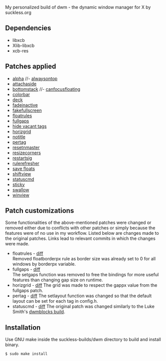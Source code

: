 My personalized build of dwm - the dynamic window manager for X by suckless.org

## Dependencies
- libxcb
- Xlib-libxcb
- xcb-res

## Patches applied
- [alpha](https://dwm.suckless.org/patches/alpha/dwm-alpha-20201019-61bb8b2.diff)
//- [alwaysontop](https://dwm.suckless.org/patches/alwaysontop/alwaysontop-6.2.diff)
- [attachaside](https://dwm.suckless.org/patches/attachaside/dwm-attachaside-6.3.diff)
- [bottomstack](https://dwm.suckless.org/patches/bottomstack/dwm-bottomstack-6.1.diff)
//- [canfocusfloating](https://dwm.suckless.org/patches/canfocusfloating/dwm-canfocusfloating-20210724-b914109.diff)
- [colorbar](https://dwm.suckless.org/patches/colorbar/dwm-colorbar-6.2.diff)
- [deck](https://dwm.suckless.org/patches/deck/dwm-deck-double-6.2.diff)
- [fadeinactive](https://dwm.suckless.org/patches/fadeinactive/dwm-fadeinactive-20211114-a786211.diff)
- [fakefullscreen](https://dwm.suckless.org/patches/fakefullscreen/dwm-fakefullscreen-20210714-138b405.diff)
- [floatrules](https://dwm.suckless.org/patches/floatrules/dwm-floatrules-20210801-138b405.diff)
- [fullgaps](https://dwm.suckless.org/patches/fullgaps/dwm-fullgaps-6.2.diff)
- [hide vacant tags](https://dwm.suckless.org/patches/hide_vacant_tags/dwm-hide_vacant_tags-6.3.diff)
- [horizgrid](https://dwm.suckless.org/patches/horizgrid/dwm-horizgrid-6.1.diff)
- [notitle](https://dwm.suckless.org/patches/notitle/dwm-notitle-6.2.diff)
- [pertag](https://dwm.suckless.org/patches/pertag/dwm-pertag-20200914-61bb8b2.diff)
- [resetnmaster](https://dwm.suckless.org/patches/resetnmaster/dwm-resetnmaster-pertag-6.3.diff)
- [resizecorners](https://dwm.suckless.org/patches/resizecorners/dwm-resizecorners-6.2.diff)
- [restartsig](https://dwm.suckless.org/patches/restartsig/dwm-restartsig-20180523-6.2.diff)
- [rulerefresher](https://dwm.suckless.org/patches/rulerefresher/dwm-rulerefresher-6.2.diff)
- [save floats](https://dwm.suckless.org/patches/save_floats/dwm-savefloats-20181212-b69c870.diff)
- [shiftview](https://github.com/baj0k/suckless-builds/commit/eedb5ce78ce2a2b87dc1012479d8301ba8482b84)
- [statuscmd](https://dwm.suckless.org/patches/statuscmd/dwm-statuscmd-20210405-67d76bd.diff)
- [sticky](https://dwm.suckless.org/patches/sticky/dwm-sticky-6.1.diff)
- [swallow](https://dwm.suckless.org/patches/swallow/dwm-swallow-20201211-61bb8b2.diff)
- [winview](https://dwm.suckless.org/patches/winview/dwm-6.0-winview.diff)

## Patch customizations
Some functionalities of the above-mentioned patches were changed or removed either due to conflicts with other patches or simply because the features were of no use in my workflow. Listed below are changes made to the original patches. Links lead to relevant commits in which the changes were made.
- floatrules - [diff](https://github.com/baj0k/suckless-builds/commit/8fe82911a5c340dde990d57b0c58fbdf98942ed0)  
Removed floatborderpx rule as border size was already set to 0 for all windows by borderpx variable. 
- fullgaps - [diff](https://github.com/baj0k/suckless-builds/commit/bb92d6fcc7fd2850ed8474a85ad57ddcc9454914)  
The setgaps function was removed to free the bindings for more useful features than changing gap size on runtime.
- horizgrid - [diff](https://github.com/baj0k/suckless-builds/commit/58991f029ff07f8965608234aa80eab27534ac31)
The grid was made to respect the gappx value from the fullgaps patch.
- pertag - [diff](tbd)
The setlayout function was changed so that the default layout can be set for each tag in config.h.
- statuscmd - [diff](https://github.com/baj0k/suckless-builds/commit/241e935a8c17c107c19d7601b4ac058f9516932a)
The original patch was changed similarly to the Luke Smith's [dwmblocks build](https://github.com/LukeSmithxyz/dwmblocks).

## Installation
Use GNU make inside the suckless-builds/dwm directory to build and install binary.
```
$ sudo make install
```
